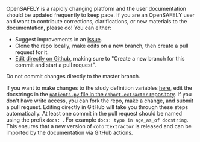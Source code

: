 OpenSAFELY is a rapidly changing platform and the user documentation should be updated frequently to keep pace. 
If you are an OpenSAFELY user and want to contribute corrections, clarifications, or new materials to the documentation, 
please do! You can either:

* Suggest improvements in an [issue](https://github.com/opensafely/documentation/issues).
* Clone the repo locally, make edits on a new branch, then create a pull request for it.
* [Edit directly on Github](https://docs.github.com/en/github/managing-files-in-a-repository/editing-files-in-your-repository), making sure to "Create a new branch for this commit and start a pull request".

Do not commit changes directly to the master branch.

If you want to make changes to the study definition variables [here](study-def-variables.md), edit the docstrings in the [`patients.py` file in the `cohort-extractor` repository](https://github.com/opensafely/cohort-extractor/blob/master/cohortextractor/patients.py).
If you don't have write access, you can fork the repo, make a change, and submit a pull request.
Editing directly in GitHub will take you through these steps automatically.
At least one commit in the pull request should be named using the prefix `docs: `. For example `docs: typo in age_as_of docstring`. 
This ensures that a new version of `cohortextractor` is released and can be imported by the documentation via GitHub actions.